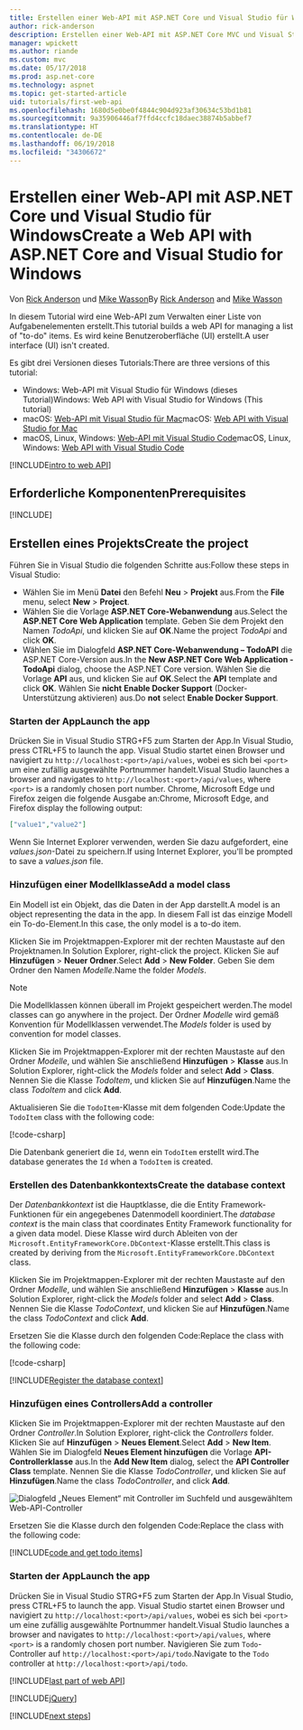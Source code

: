 ```yaml
---
title: Erstellen einer Web-API mit ASP.NET Core und Visual Studio für Windows
author: rick-anderson
description: Erstellen einer Web-API mit ASP.NET Core MVC und Visual Studio für Windows
manager: wpickett
ms.author: riande
ms.custom: mvc
ms.date: 05/17/2018
ms.prod: asp.net-core
ms.technology: aspnet
ms.topic: get-started-article
uid: tutorials/first-web-api
ms.openlocfilehash: 1680d5e0be0f4844c904d923af30634c53bd1b81
ms.sourcegitcommit: 9a35906446af7ffd4ccfc18daec38874b5abbef7
ms.translationtype: HT
ms.contentlocale: de-DE
ms.lasthandoff: 06/19/2018
ms.locfileid: "34306672"
---
```

# <a name="create-a-web-api-with-aspnet-core-and-visual-studio-for-windows"></a><span data-ttu-id="fe0d3-103">Erstellen einer Web-API mit ASP.NET Core und Visual Studio für Windows</span><span class="sxs-lookup"><span data-stu-id="fe0d3-103">Create a Web API with ASP.NET Core and Visual Studio for Windows</span></span>

<span data-ttu-id="fe0d3-104">Von [Rick Anderson](https://twitter.com/RickAndMSFT) und [Mike Wasson](https://github.com/mikewasson)</span><span class="sxs-lookup"><span data-stu-id="fe0d3-104">By [Rick Anderson](https://twitter.com/RickAndMSFT) and [Mike Wasson](https://github.com/mikewasson)</span></span>

<span data-ttu-id="fe0d3-105">In diesem Tutorial wird eine Web-API zum Verwalten einer Liste von Aufgabenelementen erstellt.</span><span class="sxs-lookup"><span data-stu-id="fe0d3-105">This tutorial builds a web API for managing a list of "to-do" items.</span></span> <span data-ttu-id="fe0d3-106">Es wird keine Benutzeroberfläche (UI) erstellt.</span><span class="sxs-lookup"><span data-stu-id="fe0d3-106">A user interface (UI) isn't created.</span></span>

<span data-ttu-id="fe0d3-107">Es gibt drei Versionen dieses Tutorials:</span><span class="sxs-lookup"><span data-stu-id="fe0d3-107">There are three versions of this tutorial:</span></span>

* <span data-ttu-id="fe0d3-108">Windows: Web-API mit Visual Studio für Windows (dieses Tutorial)</span><span class="sxs-lookup"><span data-stu-id="fe0d3-108">Windows: Web API with Visual Studio for Windows (This tutorial)</span></span>
* <span data-ttu-id="fe0d3-109">macOS: [Web-API mit Visual Studio für Mac](xref:tutorials/first-web-api-mac)</span><span class="sxs-lookup"><span data-stu-id="fe0d3-109">macOS: [Web API with Visual Studio for Mac](xref:tutorials/first-web-api-mac)</span></span>
* <span data-ttu-id="fe0d3-110">macOS, Linux, Windows: [Web-API mit Visual Studio Code](xref:tutorials/web-api-vsc)</span><span class="sxs-lookup"><span data-stu-id="fe0d3-110">macOS, Linux, Windows: [Web API with Visual Studio Code](xref:tutorials/web-api-vsc)</span></span>

<!-- WARNING: The code AND images in this doc are used by uid: tutorials/web-api-vsc, tutorials/first-web-api-mac and tutorials/first-web-api. If you change any code/images in this tutorial, update uid: tutorials/web-api-vsc -->

[!INCLUDE[intro to web API](../includes/webApi/intro.md)]

## <a name="prerequisites"></a><span data-ttu-id="fe0d3-111">Erforderliche Komponenten</span><span class="sxs-lookup"><span data-stu-id="fe0d3-111">Prerequisites</span></span>

[!INCLUDE[](~/includes/net-core-prereqs-windows.md)]

## <a name="create-the-project"></a><span data-ttu-id="fe0d3-112">Erstellen eines Projekts</span><span class="sxs-lookup"><span data-stu-id="fe0d3-112">Create the project</span></span>

<span data-ttu-id="fe0d3-113">Führen Sie in Visual Studio die folgenden Schritte aus:</span><span class="sxs-lookup"><span data-stu-id="fe0d3-113">Follow these steps in Visual Studio:</span></span>

* <span data-ttu-id="fe0d3-114">Wählen Sie im Menü **Datei** den Befehl **Neu** > **Projekt** aus.</span><span class="sxs-lookup"><span data-stu-id="fe0d3-114">From the **File** menu, select **New** > **Project**.</span></span>
* <span data-ttu-id="fe0d3-115">Wählen Sie die Vorlage **ASP.NET Core-Webanwendung** aus.</span><span class="sxs-lookup"><span data-stu-id="fe0d3-115">Select the **ASP.NET Core Web Application** template.</span></span> <span data-ttu-id="fe0d3-116">Geben Sie dem Projekt den Namen *TodoApi*, und klicken Sie auf **OK**.</span><span class="sxs-lookup"><span data-stu-id="fe0d3-116">Name the project *TodoApi* and click **OK**.</span></span>
* <span data-ttu-id="fe0d3-117">Wählen Sie im Dialogfeld **ASP.NET Core-Webanwendung – TodoAPI** die ASP.NET Core-Version aus.</span><span class="sxs-lookup"><span data-stu-id="fe0d3-117">In the **New ASP.NET Core Web Application - TodoApi** dialog, choose the ASP.NET Core version.</span></span> <span data-ttu-id="fe0d3-118">Wählen Sie die Vorlage **API** aus, und klicken Sie auf **OK**.</span><span class="sxs-lookup"><span data-stu-id="fe0d3-118">Select the **API** template and click **OK**.</span></span> <span data-ttu-id="fe0d3-119">Wählen Sie **nicht** **Enable Docker Support** (Docker-Unterstützung aktivieren) aus.</span><span class="sxs-lookup"><span data-stu-id="fe0d3-119">Do **not** select **Enable Docker Support**.</span></span>

### <a name="launch-the-app"></a><span data-ttu-id="fe0d3-120">Starten der App</span><span class="sxs-lookup"><span data-stu-id="fe0d3-120">Launch the app</span></span>

<span data-ttu-id="fe0d3-121">Drücken Sie in Visual Studio STRG+F5 zum Starten der App.</span><span class="sxs-lookup"><span data-stu-id="fe0d3-121">In Visual Studio, press CTRL+F5 to launch the app.</span></span> <span data-ttu-id="fe0d3-122">Visual Studio startet einen Browser und navigiert zu `http://localhost:<port>/api/values`, wobei es sich bei `<port>` um eine zufällig ausgewählte Portnummer handelt.</span><span class="sxs-lookup"><span data-stu-id="fe0d3-122">Visual Studio launches a browser and navigates to `http://localhost:<port>/api/values`, where `<port>` is a randomly chosen port number.</span></span> <span data-ttu-id="fe0d3-123">Chrome, Microsoft Edge und Firefox zeigen die folgende Ausgabe an:</span><span class="sxs-lookup"><span data-stu-id="fe0d3-123">Chrome, Microsoft Edge, and Firefox display the following output:</span></span>

```json
["value1","value2"]
```

<span data-ttu-id="fe0d3-124">Wenn Sie Internet Explorer verwenden, werden Sie dazu aufgefordert, eine *values.json*-Datei zu speichern.</span><span class="sxs-lookup"><span data-stu-id="fe0d3-124">If using Internet Explorer, you'll be prompted to save a *values.json* file.</span></span>

### <a name="add-a-model-class"></a><span data-ttu-id="fe0d3-125">Hinzufügen einer Modellklasse</span><span class="sxs-lookup"><span data-stu-id="fe0d3-125">Add a model class</span></span>

<span data-ttu-id="fe0d3-126">Ein Modell ist ein Objekt, das die Daten in der App darstellt.</span><span class="sxs-lookup"><span data-stu-id="fe0d3-126">A model is an object representing the data in the app.</span></span> <span data-ttu-id="fe0d3-127">In diesem Fall ist das einzige Modell ein To-do-Element.</span><span class="sxs-lookup"><span data-stu-id="fe0d3-127">In this case, the only model is a to-do item.</span></span>

<span data-ttu-id="fe0d3-128">Klicken Sie im Projektmappen-Explorer mit der rechten Maustaste auf den Projektnamen.</span><span class="sxs-lookup"><span data-stu-id="fe0d3-128">In Solution Explorer, right-click the project.</span></span> <span data-ttu-id="fe0d3-129">Klicken Sie auf **Hinzufügen** > **Neuer Ordner**.</span><span class="sxs-lookup"><span data-stu-id="fe0d3-129">Select **Add** > **New Folder**.</span></span> <span data-ttu-id="fe0d3-130">Geben Sie dem Ordner den Namen *Modelle*.</span><span class="sxs-lookup"><span data-stu-id="fe0d3-130">Name the folder *Models*.</span></span>

> [!NOTE]
> <span data-ttu-id="fe0d3-131">Die Modellklassen können überall im Projekt gespeichert werden.</span><span class="sxs-lookup"><span data-stu-id="fe0d3-131">The model classes can go anywhere in the project.</span></span> <span data-ttu-id="fe0d3-132">Der Ordner *Modelle* wird gemäß Konvention für Modellklassen verwendet.</span><span class="sxs-lookup"><span data-stu-id="fe0d3-132">The *Models* folder is used by convention for model classes.</span></span>

<span data-ttu-id="fe0d3-133">Klicken Sie im Projektmappen-Explorer mit der rechten Maustaste auf den Ordner *Modelle*, und wählen Sie anschließend **Hinzufügen** > **Klasse** aus.</span><span class="sxs-lookup"><span data-stu-id="fe0d3-133">In Solution Explorer, right-click the *Models* folder and select **Add** > **Class**.</span></span> <span data-ttu-id="fe0d3-134">Nennen Sie die Klasse *TodoItem*, und klicken Sie auf **Hinzufügen**.</span><span class="sxs-lookup"><span data-stu-id="fe0d3-134">Name the class *TodoItem* and click **Add**.</span></span>

<span data-ttu-id="fe0d3-135">Aktualisieren Sie die `TodoItem`-Klasse mit dem folgenden Code:</span><span class="sxs-lookup"><span data-stu-id="fe0d3-135">Update the `TodoItem` class with the following code:</span></span>

[!code-csharp[](first-web-api/samples/2.0/TodoApi/Models/TodoItem.cs)]

<span data-ttu-id="fe0d3-136">Die Datenbank generiert die `Id`, wenn ein `TodoItem` erstellt wird.</span><span class="sxs-lookup"><span data-stu-id="fe0d3-136">The database generates the `Id` when a `TodoItem` is created.</span></span>

### <a name="create-the-database-context"></a><span data-ttu-id="fe0d3-137">Erstellen des Datenbankkontexts</span><span class="sxs-lookup"><span data-stu-id="fe0d3-137">Create the database context</span></span>

<span data-ttu-id="fe0d3-138">Der *Datenbankkontext* ist die Hauptklasse, die die Entity Framework-Funktionen für ein angegebenes Datenmodell koordiniert.</span><span class="sxs-lookup"><span data-stu-id="fe0d3-138">The *database context* is the main class that coordinates Entity Framework functionality for a given data model.</span></span> <span data-ttu-id="fe0d3-139">Diese Klasse wird durch Ableiten von der `Microsoft.EntityFrameworkCore.DbContext`-Klasse erstellt.</span><span class="sxs-lookup"><span data-stu-id="fe0d3-139">This class is created by deriving from the `Microsoft.EntityFrameworkCore.DbContext` class.</span></span>

<span data-ttu-id="fe0d3-140">Klicken Sie im Projektmappen-Explorer mit der rechten Maustaste auf den Ordner *Modelle*, und wählen Sie anschließend **Hinzufügen** > **Klasse** aus.</span><span class="sxs-lookup"><span data-stu-id="fe0d3-140">In Solution Explorer, right-click the *Models* folder and select **Add** > **Class**.</span></span> <span data-ttu-id="fe0d3-141">Nennen Sie die Klasse *TodoContext*, und klicken Sie auf **Hinzufügen**.</span><span class="sxs-lookup"><span data-stu-id="fe0d3-141">Name the class *TodoContext* and click **Add**.</span></span>

<span data-ttu-id="fe0d3-142">Ersetzen Sie die Klasse durch den folgenden Code:</span><span class="sxs-lookup"><span data-stu-id="fe0d3-142">Replace the class with the following code:</span></span>

[!code-csharp[](first-web-api/samples/2.0/TodoApi/Models/TodoContext.cs)]

[!INCLUDE[Register the database context](../includes/webApi/register_dbContext.md)]

### <a name="add-a-controller"></a><span data-ttu-id="fe0d3-143">Hinzufügen eines Controllers</span><span class="sxs-lookup"><span data-stu-id="fe0d3-143">Add a controller</span></span>

<span data-ttu-id="fe0d3-144">Klicken Sie im Projektmappen-Explorer mit der rechten Maustaste auf den Ordner *Controller*.</span><span class="sxs-lookup"><span data-stu-id="fe0d3-144">In Solution Explorer, right-click the *Controllers* folder.</span></span> <span data-ttu-id="fe0d3-145">Klicken Sie auf **Hinzufügen** > **Neues Element**.</span><span class="sxs-lookup"><span data-stu-id="fe0d3-145">Select **Add** > **New Item**.</span></span> <span data-ttu-id="fe0d3-146">Wählen Sie im Dialogfeld **Neues Element hinzufügen** die Vorlage **API-Controllerklasse** aus.</span><span class="sxs-lookup"><span data-stu-id="fe0d3-146">In the **Add New Item** dialog, select the **API Controller Class** template.</span></span> <span data-ttu-id="fe0d3-147">Nennen Sie die Klasse *TodoController*, und klicken Sie auf **Hinzufügen**.</span><span class="sxs-lookup"><span data-stu-id="fe0d3-147">Name the class *TodoController*, and click **Add**.</span></span>

![Dialogfeld „Neues Element“ mit Controller im Suchfeld und ausgewähltem Web-API-Controller](first-web-api/_static/new_controller.png)

<span data-ttu-id="fe0d3-149">Ersetzen Sie die Klasse durch den folgenden Code:</span><span class="sxs-lookup"><span data-stu-id="fe0d3-149">Replace the class with the following code:</span></span>

[!INCLUDE[code and get todo items](../includes/webApi/getTodoItems.md)]

### <a name="launch-the-app"></a><span data-ttu-id="fe0d3-150">Starten der App</span><span class="sxs-lookup"><span data-stu-id="fe0d3-150">Launch the app</span></span>

<span data-ttu-id="fe0d3-151">Drücken Sie in Visual Studio STRG+F5 zum Starten der App.</span><span class="sxs-lookup"><span data-stu-id="fe0d3-151">In Visual Studio, press CTRL+F5 to launch the app.</span></span> <span data-ttu-id="fe0d3-152">Visual Studio startet einen Browser und navigiert zu `http://localhost:<port>/api/values`, wobei es sich bei `<port>` um eine zufällig ausgewählte Portnummer handelt.</span><span class="sxs-lookup"><span data-stu-id="fe0d3-152">Visual Studio launches a browser and navigates to `http://localhost:<port>/api/values`, where `<port>` is a randomly chosen port number.</span></span> <span data-ttu-id="fe0d3-153">Navigieren Sie zum `Todo`-Controller auf `http://localhost:<port>/api/todo`.</span><span class="sxs-lookup"><span data-stu-id="fe0d3-153">Navigate to the `Todo` controller at `http://localhost:<port>/api/todo`.</span></span>

[!INCLUDE[last part of web API](../includes/webApi/end.md)]

[!INCLUDE[jQuery](../includes/webApi/add-jquery.md)]

[!INCLUDE[next steps](../includes/webApi/next.md)]
